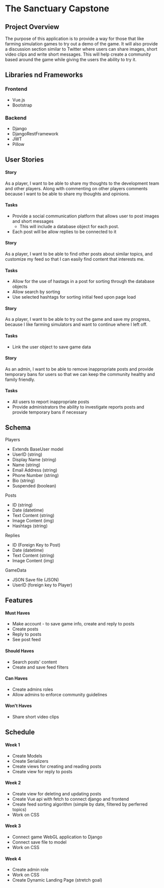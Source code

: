 # The Sanctuary Capstone

## Project Overview 

The purpose of this application is to provide a way for those that like farming simulation games to try out a demo of the game.  It will also provide a discussion section similar to Twitter where users can share images, short video clips and write short messages.  This will help create a community based around the game while giving the users the ability to try it.  

## Libraries nd Frameworks

### Frontend
- Vue.js
- Bootstrap

### Backend
- Django 
- DjangoRestFramework
- JWT
- Pillow

## User Stories


#### Story 
As a player, I want to be able to share my thoughts to the development team and other players.  Along with commenting on other players comments because I want to be able to share my thoughts and opinions.  
#### Tasks
- Provide a social communication platform that allows user to post images and short messages
    - This will include a database object for each post.  
- Each post will be allow replies to be connected to it
#### Story 
As a player, I want to be able to find other posts about similar topics, and customize my feed so that I can easily find content that interests me.   
#### Tasks 
- Allow for the use of hastags in a post for sorting through the database objects 
- Allow search by sorting
- Use selected hashtags for sorting initial feed upon page load
#### Story 
As a player, I want to be able to try out the game and save my progress, because I like farming simulators and want to continue where I left off.  
#### Tasks
- Link the user object to save game data
#### Story 
As an admin, I want to be able to remove inappropriate posts and provide temporary bans for users so that we can keep the community healthy and family friendly.
#### Tasks 
- All users to report inappropriate posts
- Provide administrators the ability to investigate reports posts and provide temporary bans if necessary


## Schema 

Players
- Extends BaseUser model
- UserID (string)
- Display Name (string)
- Name (string)
- Email Address (string)
- Phone Number (string)
- Bio (string)
- Suspended (boolean)

Posts
- ID (string)
- Date (datetime)
- Text Content (string)
- Image Content (img)
- Hashtags (string)

Replies
- ID (Foreign Key to Post)
- Date (datetime)
- Text Content (string)
- Image Content (img)

GameData
- JSON Save file (JSON)
- UserID (foreign key to Player)

## Features 

#### Must Haves
- Make account - to save game info, create and reply to posts
- Create posts 
- Reply to posts 
- See post feed

#### Should Haves 
- Search posts' content
- Create and save feed filters

#### Can Haves 
- Create admins roles
- Allow admins to enforce community guidelines

#### Won't Haves
- Share short video clips 

## Schedule 
#### Week 1 
- Create Models
- Create Serializers
- Create views for creating and reading posts
- Create view for reply to posts

#### Week 2 
- Create view for deleting and updating posts
- Create Vue api with fetch to connect django and frontend
- Create feed sorting algorithm (simple by date, filtered by perferred topics)
- Work on CSS

#### Week 3 
- Connect game WebGL application to Django 
- Connect save file to model
- Work on CSS 

#### Week 4 
- Create admin role 
- Work on CSS 
- Create Dynamic Landing Page (stretch goal)